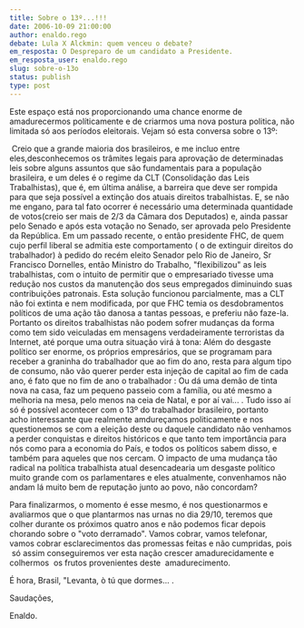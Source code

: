 ```yaml
---
title: Sobre o 13º...!!!
date: 2006-10-09 21:00:00
author: enaldo.rego
debate: Lula X Alckmin: quem venceu o debate?
em_resposta: O Despreparo de um candidato a Presidente.
em_resposta_user: enaldo.rego
slug: sobre-o-13o
status: publish 
type: post
---
```


Este espaço está nos proporcionando uma chance enorme de amadurecermos políticamente e de criarmos uma nova postura politica, não limitada só aos períodos eleitorais. Vejam só esta conversa sobre o 13º:


 Creio que a grande maioria dos brasileiros, e me incluo entre eles,desconhecemos os trâmites legais para aprovação de determinadas leis sobre alguns assuntos que são fundamentais para a população brasileira, e um deles é o regime da CLT (Consolidação das Leis Trabalhistas), que é, em última análise, a barreira que deve ser rompida para que seja possível a extinção dos atuais direitos trabalhistas. E, se não me engano, para tal fato ocorrer é necessário uma determinada quantidade de votos(creio ser mais de 2/3 da Câmara dos Deputados) e, ainda passar pelo Senado e após esta votação no Senado, ser aprovada pelo Presidente da República. Em um passado recente, o então presidente FHC, de quem cujo perfil liberal se admitia este comportamento ( o de extinguir direitos do trabalhador) à pedido do recém eleito Senador pelo Rio de Janeiro, Sr Francisco Dornelles, então Ministro do Trabalho, "flexibilizou" as leis trabalhistas, com o intuito de permitir que o empresariado tivesse uma redução nos custos da manutenção dos seus empregados diminuindo suas contribuições patronais. Esta solução funcionou parcialmente, mas a CLT não foi extinta e nem modificada, por que FHC temia os desdobramentos políticos de uma ação tão danosa a tantas pessoas, e preferiu não faze-la. Portanto os direitos trabalhistas não podem sofrer mudanças da forma como tem sido veiculadas em mensagens verdadeiramente terroristas da Internet, até porque uma outra situação virá à tona: Além do desgaste político ser enorme, os próprios empresários, que se programam para receber a graninha do trabalhador que ao fim do ano, resta para algum tipo de consumo, não vão querer perder esta injeção de capital ao fim de cada ano, é fato que no fim de ano o trabalhador : Ou dá uma demão de tinta nova na casa, faz um pequeno passeio com a família, ou até mesmo a melhoria na mesa, pelo menos na ceia de Natal, e por aí vai... . Tudo isso aí só é possível acontecer com o 13º do trabalhador brasileiro, portanto acho interessante que realmente amdureçamos politicamente e nos questionemos se com a eleição deste ou daquele candidato não venhamos a perder conquistas e direitos históricos e que tanto tem importância para nós como para a economia do País, e todos os políticos sabem disso, e também para aqueles que nos cercam. O impacto de uma mudança tão radical na política trabalhista atual desencadearia um desgaste político muito grande com os parlamentares e eles atualmente, convenhamos não andam lá muito bem de reputação junto ao povo, não concordam? 


Para finalizarmos, o momento é esse mesmo, é nos questionarmos e avaliarmos que o que plantarmos nas urnas no dia 29/10, teremos que colher durante os próximos quatro anos e não podemos ficar depois chorando sobre o "voto derramado". Vamos cobrar, vamos telefonar, vamos cobrar esclarecimentos das promessas feitas e não cumpridas, pois  só assim conseguiremos ver esta nação crescer amadurecidamente e colhermos  os frutos provenientes deste  amadurecimento. 


É hora, Brasil, "Levanta, ò tú que dormes... .


Saudações,


Enaldo.


 


